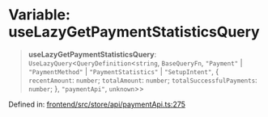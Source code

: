 # Variable: useLazyGetPaymentStatisticsQuery

> **useLazyGetPaymentStatisticsQuery**: `UseLazyQuery`\<`QueryDefinition`\<`string`, `BaseQueryFn`, `"Payment"` \| `"PaymentMethod"` \| `"PaymentStatistics"` \| `"SetupIntent"`, \{ `recentAmount`: `number`; `totalAmount`: `number`; `totalSuccessfulPayments`: `number`; \}, `"paymentApi"`, `unknown`\>\>

Defined in: [frontend/src/store/api/paymentApi.ts:275](https://github.com/lsendel/sass/blob/ca8b2b87627589617e0de57047e1f50d53e78078/frontend/src/store/api/paymentApi.ts#L275)
